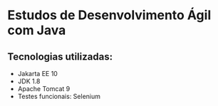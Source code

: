 # Estudos de Desenvolvimento Ágil com Java

## Tecnologias utilizadas:
* Jakarta EE 10
* JDK 1.8
* Apache Tomcat 9
* Testes funcionais: Selenium
